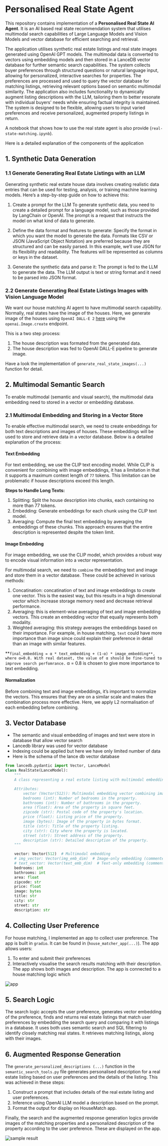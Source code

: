 # Personalised Real State Agent

This repository contains implementation of a **Personalised Real State AI Agent**. 
It is an AI based real state recommendation system that utilises multimodal search capabilities of Large Language Models and Vision Models and
vector database for efficient searching and retrieval.

The application utilises synthetic real estate listings and real state images generated using OpenAI GPT models. The multimodal data
is converted to vectors using embedding models and then stored in a LanceDB vector database  for 
further semantic search capabilities. The system collects buyer preferences 
through structured questions or natural language input, allowing for personalized, 
interactive searches for properties. The preferences are processed and used 
to query the vector database for matching listings, retrieving relevant options based on 
semantic multimodal similarity. The application also includes functionality to dynamically augment 
listing descriptions with the LLM, tailoring them to better resonate with individual 
buyers' needs while ensuring factual integrity is maintained. The system is designed to be flexible,
 allowing users to input varied preferences and receive personalized, 
 augmented property listings in return.
 
 A notebook that shows how to use the real state agent is also provide (`real-state-matching.ipynb`).

Here is a detailed explanation of the components of the application
 
 ## 1. Synthetic Data Generation
 
 ### 1.1 Generate Generating Real Estate Listings with an LLM

Generating synthetic real estate house data involves creating realistic data entries 
that can be used for testing, analysis, or training machine learning models. Here’s a step-by-step guide on how to achieve this:

1. Create a prompt for the LLM
To generate synthetic data, you need to create a detailed prompt for a language model,
 such as those provided by LangChain or OpenAI. The prompt is a request that instructs 
 the model on what kind of data to generate.

2. Define the data format and features to generate: Specify the format in which you want 
the model to generate the data. Formats like CSV or JSON 
(JavaScript Object Notation) are preferred because they are structured and can be easily 
parsed. In this example, we’ll use JSON for its flexibility and readability. 
The features will be represented as columns or keys in the dataset.

3. Generate the synthetic data and parse it: The prompt is fed to the LLM to 
generate the data. The LLM output is text or string format and it need to be parsed 
into JSON format.



### 2.2 Generate Generating Real Estate Listings Images with Vision Language Model

We want our house matching AI agent to have multimodal search capability. Normally, real states have the image of the houses. Here, we generate image of the houses using `OpenAI DALL-E 2` [here](https://platform.openai.com/docs/api-reference/images/create) using the `openai.Image.create` endpoint.

This is a two step process:
1. The house description was formated from the generated data.
2. The house description was fed to OpenAI DALL-E pipeline to generate image.

Have a look the implementation of `generate_real_state_images(...)` function for detail.

## 2. Multimodal Semantic Search
To enable multimodal (semantic and visual search), the multimodal data embedding need to stored in a vector or embedding database.

### 2.1 Multimodal Embedding and Storing in a Vector Store
To enable effective multimodal search, we need to create embeddings for both text descriptions and images of houses. These embeddings will be used to store and retrieve data in a vector database. Below is a detailed explanation of the process:

#### Text Embedding
For text embedding, we use the CLIP text encoding model. While CLIP is convenient for combining with image embeddings, it has a limitation in that it supports a maximum context length of `77` tokens. This limitation can be problematic if house descriptions exceed this length.

**Steps to Handle Long Texts:**

1. Splitting: Split the house description into chunks, each containing no more than 77 tokens.
2. Embedding: Generate embeddings for each chunk using the CLIP text model.
3. Averaging: Compute the final text embedding by averaging the embeddings of these chunks. This approach ensures that the entire description is represented despite the token limit.

#### Image Embedding
For image embedding, we use the CLIP model, which provides a robust way to encode visual information into a vector representation.


For multimodal search, we need to `combine` the embedding text and image and store them in a vector database. These could be achieved in various methods:

1. Concatination: concatination of text and image embeddings to create one vector. This is the easiest way, but this results in a high dimensional vector which increase storage memory need and decrease retrieval performance.
2. Averaging: this is element-wise averaging of text and image embedding vectors. This create an embedding vector that equally represents both modality.
3. Weighted averaging: this strategy averages the embeddings based on their importance. For example, in house matching, `text` could have more importance than image since could explain their preference in detail than an image with similar features.

**`final_embedding = α * text_embedding + (1-α) * image_embedding**, where α=0.8. With real dataset, the value of α should be fine-tuned to improve search perfomrance.` α = 0.8 is chosen to give more importance to text embedding.

#### Normalization

Before combining text and image embeddings, it’s important to normalize the vectors. This ensures that they are on a similar scale and makes the combination process more effective. Here, we apply L2 normalisation of each embedding before combining.

## 3. Vector Database
- The semantic and visual embedding of images and text were store in database that allow vector search
- Lancedb library was used for vector database
- Indexing could be applied but here we have only limited number of data
- Here is the schema of the lance db vector database

```python
from lancedb.pydantic import Vector, LanceModel
class RealState(LanceModel):
    """
    A class representing a real estate listing with multimodal embeddings.

    Attributes:
        vector (Vector(512)): Multimodal embedding vector combining image and text data.
        bedrooms (int): Number of bedrooms in the property.
        bathrooms (int): Number of bathrooms in the property.
        area (float): Area of the property in square feet.
        zipcode (str): Postal code of the property's location.
        price (float): Listing price of the property.
        image (bytes): Image of the property in bytes format.
        title (str): Title of the property listing.
        city (str): City where the property is located.
        street (str): Street address of the property.
        description (str): Detailed description of the property.
    """

    vector: Vector(512)  # Multimodal embedding
    # img_vector: Vector(img_emb_dim)  # Image-only embedding (commented out)
    # text_vector: Vector(text_emb_dim)  # Text-only embedding (commented out)
    bedrooms: int
    bathrooms: int
    area: float
    zipcode: str
    price: float
    image: bytes
    title: str
    city: str
    street: str
    description: str
```

## 4. Collecting User Preference

For house matching, I implemented an app to collect user preference. 
The app is built in `gradio`. It can be found in (`house_matcher_app(...)`). 
The app allows users:
1. To enter and submit their preferences
2. Interactively visualise the search results matching with their description. 
The app shows both images and description.
 The app is connected to a house matching logic which 
 
![app](./images/app.PNG)

## 5. Search Logic
The search logic accepts the user preference, generates vector embedding of the preference, finds and returns real estate listings that match user preferences by embedding the 
search query and comparing it with listings in a database. 
It uses both uses semantic search and SQL filtering to identify closely matching real states. 
It retrieves matching listings, along with their images. 

## 6. Augmented Response Generation

 The `generate_personalized_descriptions (...)` function in the `semantic_search_tools.py` file generates personalised 
 description for a real estate listing based on user preferences and the details of the listing. This was achieved in these steps:

1. Construct a prompt that includes details of the real estate listing and user preferences.
2. Inference using OpenAI LLM model a description based on the prompt.
3. Format the output for display on HouseMatch app.

Finally, the search and the augmented response generation logics provide images of the matching properties and a personalized description of the property according to the user preference. These are displayed on the app.

![sample result](./images/results.PNG)

